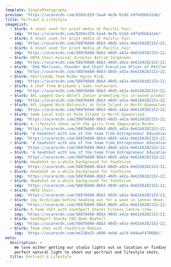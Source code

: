 ```yaml
---
template: SinglePhotography
preview: 'https://ucarecdn.com/826dcd29-5aa4-4e3b-b1dd-e9f4d5bb32a6/'
title: Portrait & Lifestyle
imageList:
  - blurb: A shoot used for print media at Pacific Fair.
    img: 'https://ucarecdn.com/826dcd29-5aa4-4e3b-b1dd-e9f4d5bb32a6/'
  - blurb: A shoot used for print media at Pacific Fair.
    img: 'https://ucarecdn.com/5887b660-8bb3-40d5-a42a-0e61b9282152~22/nth/7/'
  - blurb: A shoot used for print media at Pacific Fair.
    img: 'https://ucarecdn.com/5887b660-8bb3-40d5-a42a-0e61b9282152~22/nth/6/'
  - blurb: HOTA Choir musical director Astrid Jorgensen.
    img: 'https://ucarecdn.com/5887b660-8bb3-40d5-a42a-0e61b9282152~22/nth/1/'
  - blurb: 'Deb Morrison, Founder And Chief Executive Oficer of PetCloud.'
    img: 'https://ucarecdn.com/5887b660-8bb3-40d5-a42a-0e61b9282152~22/nth/2/'
  - blurb: Skullcandy Team Rider Kyuss King.
    img: 'https://ucarecdn.com/5887b660-8bb3-40d5-a42a-0e61b9282152~22/nth/3/'
  - blurb: A chef from Brisbane's Sake restaurant.
    img: 'https://ucarecdn.com/5887b660-8bb3-40d5-a42a-0e61b9282152~22/nth/4/'
  - blurb: AFL Legend Gary Ablett Junior promoting his co-owned product Post High.
    img: 'https://ucarecdn.com/5887b660-8bb3-40d5-a42a-0e61b9282152~22/nth/8/'
  - blurb: AFL Legend Nick Malcescki at Palm Island in North Queensland.
    img: 'https://ucarecdn.com/5887b660-8bb3-40d5-a42a-0e61b9282152~22/nth/9/'
  - blurb: Some local kids at Palm Island in North Queensland.
    img: 'https://ucarecdn.com/5887b660-8bb3-40d5-a42a-0e61b9282152~22/nth/10/'
  - blurb: A lifestyle shoot with the girls from Impeccable Minds.
    img: 'https://ucarecdn.com/5887b660-8bb3-40d5-a42a-0e61b9282152~22/nth/0/'
  - blurb: 'A headshot with one of the team from Entrepreneur Education. '
    img: 'https://ucarecdn.com/5887b660-8bb3-40d5-a42a-0e61b9282152~22/nth/5/'
  - blurb: 'A headshot with one of the team from Entrepreneur Education. '
    img: 'https://ucarecdn.com/5887b660-8bb3-40d5-a42a-0e61b9282152~22/nth/11/'
  - blurb: 'A headshot with one of the team from Entrepreneur Education. '
    img: 'https://ucarecdn.com/5887b660-8bb3-40d5-a42a-0e61b9282152~22/nth/16/'
  - blurb: Headshot on a white background for Youthirve.
    img: 'https://ucarecdn.com/5887b660-8bb3-40d5-a42a-0e61b9282152~22/nth/12/'
  - blurb: Headshot on a white background for Youthirve.
    img: 'https://ucarecdn.com/5887b660-8bb3-40d5-a42a-0e61b9282152~22/nth/13/'
  - blurb: Headshot on a white background for Youthirve.
    img: 'https://ucarecdn.com/5887b660-8bb3-40d5-a42a-0e61b9282152~22/nth/20/'
  - blurb: HOTA Choir.
    img: 'https://ucarecdn.com/5887b660-8bb3-40d5-a42a-0e61b9282152~22/nth/14/'
  - blurb: Jay Occhilupo before heading out for a wave in Lennox Head.
    img: 'https://ucarecdn.com/5887b660-8bb3-40d5-a42a-0e61b9282152~22/nth/17/'
  - blurb: A team shot with Southport Sharks Fitness Centre crew.
    img: 'https://ucarecdn.com/5887b660-8bb3-40d5-a42a-0e61b9282152~22/nth/18/'
  - blurb: Southport Sharks CEO Dean Bowtell.
    img: 'https://ucarecdn.com/5887b660-8bb3-40d5-a42a-0e61b9282152~22/nth/21/'
  - blurb: Team shot with Youthrive Robina.
    img: 'https://ucarecdn.com/ee226e32-a898-4eb8-aa7d-bd4aaf470686/'
meta:
  description: >-
    We love either getting our studio lights out on location or finding the
    perfect natural light to shoot our portrait and lifestyle shots.
  title: Portrait & Lifestyle
---
```


